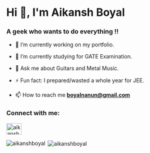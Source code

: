 
<h1 >Hi 👋, I'm Aikansh Boyal</h1>
<h3>A geek who wants to do everything !!</h3>

- 🔭 I’m currently working on my portfolio.
- 🌱 I’m currently studying for GATE Examination.
- 💬 Ask me about Guitars and Metal Music. 
- ⚡ Fun fact: I prepared/wasted a whole year for JEE. 


- 📫 How to reach me **boyalnanun@gmail.com**

<h3 align="left">Connect with me:</h3>
<p align="left">
<a href="https://www.linkedin.com/in/aikansh-boyal-01811b200/" target="blank"><img align="center" src="https://cdn.jsdelivr.net/npm/simple-icons@3.0.1/icons/linkedin.svg" alt="aikanshboyal" height="30" width="40" /></a>
</p>

<p><img align="left" src="https://github-readme-stats.vercel.app/api/top-langs?username=aikanshboyal&show_icons=true&locale=en&layout=compact" alt="aikanshboyal" /></p>

<p>&nbsp;<img align="center" src="https://github-readme-stats.vercel.app/api?username=aikanshboyal&show_icons=true&theme=radical" alt="aikanshboyal" /></p>

